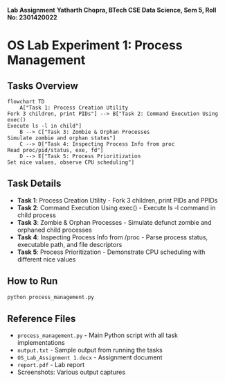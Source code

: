 **Lab Assignment**
**Yatharth Chopra, BTech CSE Data Science, Sem 5, Roll No: 2301420022**

# OS Lab Experiment 1: Process Management

## Tasks Overview

```mermaid
flowchart TD
    A["Task 1: Process Creation Utility
Fork 3 children, print PIDs"] --> B["Task 2: Command Execution Using exec()
Execute ls -l in child"]
    B --> C["Task 3: Zombie & Orphan Processes
Simulate zombie and orphan states"]
    C --> D["Task 4: Inspecting Process Info from proc
Read proc/pid/status, exe, fd"]
    D --> E["Task 5: Process Prioritization
Set nice values, observe CPU scheduling"]
```

## Task Details

- **Task 1**: Process Creation Utility - Fork 3 children, print PIDs and PPIDs
- **Task 2**: Command Execution Using exec() - Execute ls -l command in child process
- **Task 3**: Zombie & Orphan Processes - Simulate defunct zombie and orphaned child processes
- **Task 4**: Inspecting Process Info from /proc - Parse process status, executable path, and file descriptors
- **Task 5**: Process Prioritization - Demonstrate CPU scheduling with different nice values

## How to Run

```bash
python process_management.py
```

## Reference Files

- `process_management.py` - Main Python script with all task implementations
- `output.txt` - Sample output from running the tasks
- `OS_Lab_Assignment 1.docx` - Assignment document
- `report.pdf` - Lab report
- Screenshots: Various output captures